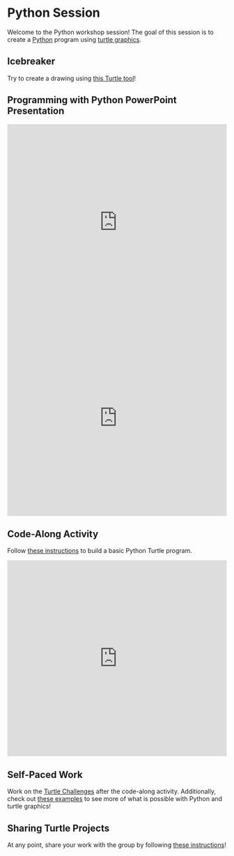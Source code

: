# Python Session
Welcome to the Python workshop session! The goal of this session is to create a [Python](https://www.python.org/) program using [turtle graphics](https://en.wikipedia.org/wiki/Turtle_graphics).

## Icebreaker
Try to create a drawing using [this Turtle tool](https://replit.com/@HylandOutreach/Turtle-Drawing)!

## Programming with Python PowerPoint Presentation
<iframe src='https://view.officeapps.live.com/op/embed.aspx?src=https://hytechcamps.github.io/python/ProgrammingWithPython.pptx' width='100%' height='450px' frameborder='0'></iframe>

<iframe width="100%" height="450px" src="https://www.youtube.com/embed/GqhQ6R7mK8k" title="YouTube video player" frameborder="0" allow="accelerometer; autoplay; clipboard-write; encrypted-media; gyroscope; picture-in-picture" allowfullscreen></iframe>

## Code-Along Activity
Follow [these instructions](TurtleCodeAlong.md) to build a basic Python Turtle program.

<iframe width="100%" height="450px" src="https://www.youtube.com/embed/TpRnlfyHjiA" title="YouTube video player" frameborder="0" allow="accelerometer; autoplay; clipboard-write; encrypted-media; gyroscope; picture-in-picture" allowfullscreen></iframe>

## Self-Paced Work
Work on the [Turtle Challenges](TurtleChallenges.md) after the code-along activity. Additionally, check out [these examples](TurtleExamples.md) to see more of what is possible with Python and turtle graphics!

## Sharing Turtle Projects
At any point, share your work with the group by following [these instructions](SharingWork.md)!
